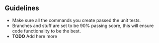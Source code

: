## Guidelines

- Make sure all the commands you create passed the unit tests.
- Branches and stuff are set to be 90% passing score, this will ensure code
    functionality to be the best.
- **TODO** Add here more
